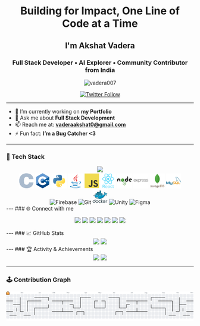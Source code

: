 <h1 align="center">Building for Impact, One Line of Code at a Time</h1>
<h2 align="center">I'm Akshat Vadera</h2>
<h3 align="center">Full Stack Developer • AI Explorer • Community Contributor from India</h3>

<p align="center">
  <img src="https://komarev.com/ghpvc/?username=vadera007&label=Profile%20views&color=0e75b6&style=flat" alt="vadera007" />
</p>

<p align="center">
  <a href="https://twitter.com/akshatvadera" target="_blank">
    <img src="https://img.shields.io/twitter/follow/akshatvadera?logo=twitter&style=for-the-badge" alt="Twitter Follow" />
  </a>
</p>

---
- 🔭 I’m currently working on **my Portfolio**
- 💬 Ask me about **Full Stack Development**
- 📫 Reach me at: **vaderaakshat0@gmail.com**
- ⚡ Fun fact: **I’m a Bug Catcher <3**
---
### 🚀 Tech Stack

<div align="center">
  <img src="https://skillicons.dev/icons?i=ts,nextjs,tailwind,storybook,graphql,go,rust,nestjs,py,aws" height="60" />
</div>

<div align="center">
  <img src="https://raw.githubusercontent.com/devicons/devicon/master/icons/c/c-original.svg" width="40" alt="C" />
  <img src="https://raw.githubusercontent.com/devicons/devicon/master/icons/cplusplus/cplusplus-original.svg" width="40" alt="C++" />
  <img src="https://raw.githubusercontent.com/devicons/devicon/master/icons/python/python-original.svg" width="40" alt="Python" />
  <img src="https://raw.githubusercontent.com/devicons/devicon/master/icons/java/java-original.svg" width="40" alt="Java" />
  <img src="https://raw.githubusercontent.com/devicons/devicon/master/icons/javascript/javascript-original.svg" width="40" alt="JavaScript" />
  <img src="https://raw.githubusercontent.com/devicons/devicon/master/icons/react/react-original-wordmark.svg" width="40" alt="React" />
  <img src="https://raw.githubusercontent.com/devicons/devicon/master/icons/nodejs/nodejs-original-wordmark.svg" width="40" alt="Node.js" />
  <img src="https://raw.githubusercontent.com/devicons/devicon/master/icons/express/express-original-wordmark.svg" width="40" alt="Express" />
  <img src="https://raw.githubusercontent.com/devicons/devicon/master/icons/mongodb/mongodb-original-wordmark.svg" width="40" alt="MongoDB" />
  <img src="https://raw.githubusercontent.com/devicons/devicon/master/icons/mysql/mysql-original-wordmark.svg" width="40" alt="MySQL" />
  <img src="https://www.vectorlogo.zone/logos/firebase/firebase-icon.svg" width="40" alt="Firebase" />
  <img src="https://www.vectorlogo.zone/logos/git-scm/git-scm-icon.svg" width="40" alt="Git" />
  <img src="https://raw.githubusercontent.com/devicons/devicon/master/icons/docker/docker-original-wordmark.svg" width="40" alt="Docker" />
  <img src="https://www.vectorlogo.zone/logos/unity3d/unity3d-icon.svg" width="40" alt="Unity" />
  <img src="https://www.vectorlogo.zone/logos/figma/figma-icon.svg" width="40" alt="Figma" />
</div>
---
### 🌐 Connect with me

<p align="center">
  <a href="https://twitter.com/akshatvadera" target="_blank"><img src="https://img.shields.io/static/v1?message=Twitter&logo=twitter&label=&color=1DA1F2&logoColor=white&style=for-the-badge" /></a>
  <a href="https://linkedin.com/in/akshatvadera" target="_blank"><img src="https://img.shields.io/static/v1?message=LinkedIn&logo=linkedin&label=&color=0077B5&logoColor=white&style=for-the-badge" /></a>
  <a href="https://instagram.com/_akshat.vadera_" target="_blank"><img src="https://img.shields.io/static/v1?message=Instagram&logo=instagram&label=&color=E4405F&logoColor=white&style=for-the-badge" /></a>
  <a href="https://www.codechef.com/users/akshat_vadera" target="_blank"><img src="https://img.shields.io/static/v1?message=Codechef&logo=codechef&label=&color=5B4638&logoColor=white&style=for-the-badge" /></a>
  <a href="https://codeforces.com/profile/akshat_vadera" target="_blank"><img src="https://img.shields.io/static/v1?message=Codeforces&logo=codeforces&label=&color=1F8ACB&logoColor=white&style=for-the-badge" /></a>
  <a href="https://leetcode.com/u/CODWU0qait" target="_blank"><img src="https://img.shields.io/static/v1?message=LeetCode&logo=leetcode&label=&color=FFA116&logoColor=white&style=for-the-badge" /></a>
  <a href="https://auth.geeksforgeeks.org/user/vaderaaagj5" target="_blank"><img src="https://img.shields.io/static/v1?message=GeeksforGeeks&logo=geeksforgeeks&label=&color=0F9D58&logoColor=white&style=for-the-badge" /></a>
</p>
---
### 📈 GitHub Stats

<div align="center">
  <img src="https://github-readme-stats.vercel.app/api/top-langs?username=vadera007&show_icons=true&locale=en&layout=compact" height="150" />
  <img src="https://github-readme-stats.vercel.app/api?username=vadera007&show_icons=true&locale=en" height="150" />
</div>
---
### 🏆 Activity & Achievements

<div align="center">
  <img src="https://streak-stats.demolab.com?user=vadera007&theme=dracula&hide_border=false&border_radius=5" height="150" />
  <img src="https://github-profile-trophy.vercel.app/?username=vadera007&theme=dracula&margin-w=10&no-frame=false" height="150" />
</div>

---
### 🕹 Contribution Graph

<picture>
  <source media="(prefers-color-scheme: dark)" srcset="https://raw.githubusercontent.com/vadera007/vadera007/output/pacman-contribution-graph-dark.svg">
  <source media="(prefers-color-scheme: light)" srcset="https://raw.githubusercontent.com/vadera007/vadera007/output/pacman-contribution-graph.svg">
  <img alt="Contribution graph" src="https://raw.githubusercontent.com/vadera007/vadera007/output/pacman-contribution-graph.svg">
</picture>
